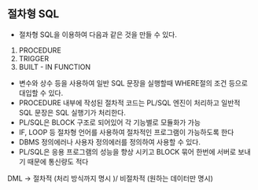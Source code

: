 ## 절차형 SQL
- 절차형 SQL을 이용하여 다음과 같은 것을 만들 수 있다. 
1. PROCEDURE
2. TRIGGER
3. BUILT - IN FUNCTION

- 변수와 상수 등을 사용하여 일반 SQL 문장을 실행할때 WHERE절의 조건 등으로 대입할 수 있다.
- PROCEDURE 내부에 작성된 절차적 코드는 PL/SQL 엔진이 처리하고 일반적 SQL 문장은 SQL 실행기가 처리한다.
- PL/SQL은 BLOCK 구조로 되어있어 각 기능별로 모듈화가 가능
- IF, LOOP 등 절차형 언어를 사용하여 절차적인 프로그램이 가능하도록 한다
- DBMS 정의에러나 사용자 정의에러를 정의하여 사용할 수 있다.
- PL/SQL은 응용 프로그램의 성능을 향상 시키고 BLOCK 묶어 한번에 서버로 보내기 때문에 통신량도 적다

DML -> 절차적 (처리 방식까지 명시 )/ 비절차적 (원하는 데이터만 명시) 
